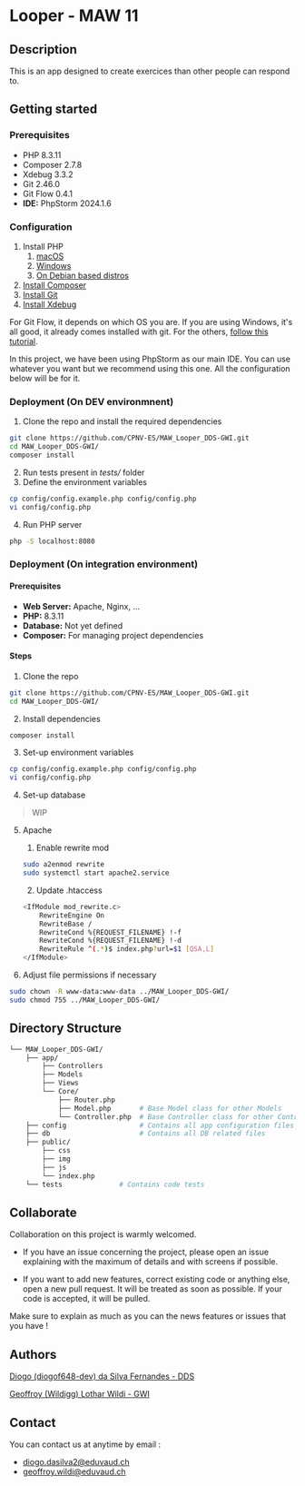 # Looper - MAW 11
## Description
This is an app designed to create exercices than other people can respond to.

## Getting started
### Prerequisites
- PHP 8.3.11
- Composer 2.7.8
- Xdebug 3.3.2
- Git 2.46.0
- Git Flow 0.4.1
- **IDE:** PhpStorm 2024.1.6

### Configuration
1. Install PHP
   1. [macOS](https://www.php.net/manual/en/install.macosx.packages.php)
   2. [Windows](https://www.geeksforgeeks.org/how-to-install-php-in-windows-10/)
   3. [On Debian based distros](https://php.watch/articles/php-8.3-install-upgrade-on-debian-ubuntu#php83-debian-quick)
2. [Install Composer](https://getcomposer.org/download/)
3. [Install Git](https://git-scm.com/book/en/v2/Getting-Started-Installing-Git)
4. [Install Xdebug](https://xdebug.org/docs/install)

For Git Flow, it depends on which OS you are. If you are using Windows, it's all good, it already comes installed with git. For the others, [follow this tutorial](https://skoch.github.io/Git-Workflow/).

In this project, we have been using PhpStorm as our main IDE. You can use whatever you want but we recommend using this one. All the configuration below will be for it.

### Deployment (On DEV environmnent)

1. Clone the repo and install the required dependencies
```bash
git clone https://github.com/CPNV-ES/MAW_Looper_DDS-GWI.git
cd MAW_Looper_DDS-GWI/
composer install
```

2. Run tests present in *tests/* folder
3. Define the environment variables

```bash
cp config/config.example.php config/config.php
vi config/config.php
```

4. Run PHP server

```bash
php -S localhost:8080
```

### Deployment (On integration environment)

#### Prerequisites
- **Web Server:** Apache, Nginx, ...
- **PHP:** 8.3.11
- **Database:** Not yet defined
- **Composer:** For managing project dependencies

#### Steps
1. Clone the repo
```bash
git clone https://github.com/CPNV-ES/MAW_Looper_DDS-GWI.git
cd MAW_Looper_DDS-GWI/
```

2. Install dependencies
```bash
composer install
```

3. Set-up environment variables
```bash
cp config/config.example.php config/config.php
vi config/config.php
```

4. Set-up database
> WIP

5. Apache
   1. Enable rewrite mod
   ```bash
   sudo a2enmod rewrite
   sudo systemctl start apache2.service
   ```
   2. Update .htaccess 
   ```bash
   <IfModule mod_rewrite.c>
       RewriteEngine On
       RewriteBase /
       RewriteCond %{REQUEST_FILENAME} !-f
       RewriteCond %{REQUEST_FILENAME} !-d
       RewriteRule ^(.*)$ index.php?url=$1 [QSA,L]
   </IfModule>
   ```

6. Adjust file permissions if necessary
```bash
sudo chown -R www-data:www-data ../MAW_Looper_DDS-GWI/
sudo chmod 755 ../MAW_Looper_DDS-GWI/
```

## Directory Structure
```bash
└── MAW_Looper_DDS-GWI/
    ├── app/
        ├── Controllers
        ├── Models
        ├── Views
        └── Core/
            ├── Router.php
            ├── Model.php       # Base Model class for other Models
            └── Controller.php  # Base Controller class for other Controllers
    ├── config                  # Contains all app configuration files
    ├── db                      # Contains all DB related files
    ├── public/
        ├── css
        ├── img
        ├── js
        └── index.php
    └── tests              # Contains code tests
```

## Collaborate
Collaboration on this project is warmly welcomed.

- If you have an issue concerning the project, please open an issue explaining with the maximum of details and with screens if possible.

- If you want to add new features, correct existing code or anything else, open a new pull request. It will be treated as soon as possible. If your code is accepted, it will be pulled.

Make sure to explain as much as you can the news features or issues that you have !

## Authors
[Diogo (diogof648-dev) da Silva Fernandes - DDS](https://github.com/diogof648-dev)

[Geoffroy (Wildigg) Lothar Wildi - GWI](https://github.com/Wildigg)

## Contact
You can contact us at anytime by email :
- diogo.dasilva2@eduvaud.ch
- geoffroy.wildi@eduvaud.ch
